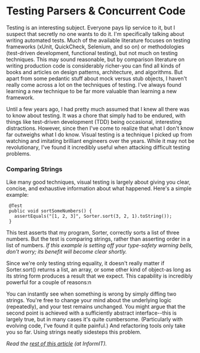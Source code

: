 <meta published="01 Feb 2012"/>
<meta tag="programming"/>

# Testing Parsers & Concurrent Code

Testing is an interesting subject. Everyone pays lip service to it, but I suspect that secretly no one wants to do it. I'm specifically talking about writing automated tests. Much of the available literature focuses on testing frameworks (xUnit, QuickCheck, Selenium, and so on) or methodologies (test-driven development, functional testing), but not much on testing techniques. This may sound reasonable, but by comparison literature on writing production code is considerably richer-you can find all kinds of books and articles on design patterns, architecture, and algorithms. But apart from some pedantic stuff about mock versus stub objects, I haven't really come across a lot on the techniques of testing. I've always found learning a new technique to be far more valuable than learning a new framework.

Until a few years ago, I had pretty much assumed that I knew all there was to know about testing. It was a chore that simply had to be endured, with things like test-driven development (TDD) being occasional, interesting distractions. However, since then I've come to realize that what I don't know far outweighs what I do know. Visual testing is a technique I picked up from watching and imitating brilliant engineers over the years. While it may not be revolutionary, I've found it incredibly useful when attacking difficult testing problems.

### Comparing Strings

Like many good techniques, visual testing is largely about giving you clear, concise, and exhaustive information about what happened. Here's a simple example:

     @Test
     public void sortSomeNumbers() {
       assertEquals("[1, 2, 3]", Sorter.sort(3, 2, 1).toString());
     }

This test asserts that my program, Sorter, correctly sorts a list of three numbers. But the test is comparing strings, rather than asserting order in a list of numbers.
_If this example is setting off your type-safety warning bells, don't worry; its benefit will become clear shortly._

Since we're only testing string equality, it doesn't really matter if Sorter.sort() returns a list, an array, or some other kind of object-as long as its string form produces a result that we expect. This capability is incredibly powerful for a couple of reasons:n

You can instantly see when something is wrong by simply diffing two strings.
You're free to change your mind about the underlying logic (repeatedly), and your test remains unchanged.
You might argue that the second point is achieved with a sufficiently abstract interface--this is largely true, but in many cases it's quite cumbersome. (Particularly with evolving code, I've found it quite painful.) And refactoring tools only take you so far. Using strings neatly sidesteps this problem.

<i>Read the <a href="http://www.informit.com/articles/article.aspx?p=1831497">rest of this article</a> (at InformIT).</i>
